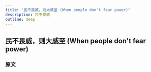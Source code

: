 ```yaml
---
title: "民不畏威，则大威至 (When people don't fear power)"
description: 民不畏威
outline: deep
---
```


## 民不畏威，则大威至 (When people don't fear power)

### 原文

